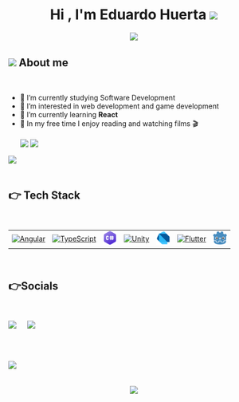 <h1 align="center"><b>Hi , I'm Eduardo Huerta </b><img src="https://media.giphy.com/media/hvRJCLFzcasrR4ia7z/giphy.gif" width="35"></h1>

<p align="center">
  <a href="https://github.com/DenverCoder1/readme-typing-svg"><img src="https://readme-typing-svg.herokuapp.com?font=Time+New+Roman&color=%23C8BE25&size=25&center=true&vCenter=true&width=600&height=100&lines=Software+Developer;Always+learning+new+things;Front End;"></a>
</p>


## <picture><img src = "https://media0.giphy.com/media/v1.Y2lkPTc5MGI3NjExZzd2M2p2YjRmNWZmZzM1OW5sZDdtZnk4MmRrN3gyNnZhbHdoZHN3byZlcD12MV9pbnRlcm5hbF9naWZfYnlfaWQmY3Q9Zw/3oKIPnAiaMCws8nOsE/giphy.webp" width = 120px></picture> **About me**

<br>

- 🔭 I’m currently studying Software Development
- 👀 I’m interested in web development and game development
- 🌱 I’m currently learning **React**
- 📖 In my free time I enjoy reading and watching films 🎬
<br><br>
  <img src = "https://media4.giphy.com/media/v1.Y2lkPTc5MGI3NjExcDJiNnVia2w1ZjJ0ZTZldTZ3c3gxb2E4ZHFmcWh0MTgzeXMwNDl1OSZlcD12MV9pbnRlcm5hbF9naWZfYnlfaWQmY3Q9cw/zKr0MMoRmCt909jI7a/giphy.gif" width = 100px>
  <img src = "https://media2.giphy.com/media/v1.Y2lkPTc5MGI3NjExOTVtandiZ2czYWFqOWR4eDZzOXVrd2tvb3pkajVkMDBoYXo1em01eSZlcD12MV9pbnRlcm5hbF9naWZfYnlfaWQmY3Q9Zw/TFIoWBxZp2EKM38IO3/giphy.webp" width = 205px>

<img src="https://user-images.githubusercontent.com/73097560/115834477-dbab4500-a447-11eb-908a-139a6edaec5c.gif"><br><br>

  
##  **👉 Tech Stack**

<p>
<br>

<table>
    <tbody>
        <tr>
            <td>
              <a href="#"><img alt="Angular" title="React" height="28px" src="https://cdnlogo.com/logos/r/85/react.svg" /></a>
            </td>
            <td>
              <a href="#"><img alt="TypeScript" title="JavaScript" height="28px" src="https://upload.wikimedia.org/wikipedia/commons/thumb/4/4c/Typescript_logo_2020.svg/1200px-Typescript_logo_2020.svg.png" /></a>
            </td>
            <td>
             <a href="#"><img alt="C#" title="C#" height="28px" src="https://raw.githubusercontent.com/github/explore/80688e429a7d4ef2fca1e82350fe8e3517d3494d/topics/csharp/csharp.png" /></a>
            </td>
            <td>
             <a href="#"><img alt="Unity" title="Unity" height="28px" src="https://w7.pngwing.com/pngs/426/535/png-transparent-unity-new-logo-tech-companies-thumbnail.png" /></a>
            </td>
            <td>
             <a href="#"><img alt="Dart" title="Dart" height="28px" src="https://raw.githubusercontent.com/github/explore/80688e429a7d4ef2fca1e82350fe8e3517d3494d/topics/dart/dart.png" /></a>
            </td>
            <td>
              <a href="#"><img alt="Flutter" title="Flutter" height="28px" src="https://img.icons8.com/color/48/000000/flutter.png" /></a>
            </td>  
            <td>
              <a href="#"><img alt="Godot" title="Godot" height="28px" src="https://raw.githubusercontent.com/github/explore/80688e429a7d4ef2fca1e82350fe8e3517d3494d/topics/godot/godot.png" /></a>
            </td>
        </tr>
    </tbody>
</table>

<br>

##  **👉Socials**

<p>
<br>
  
<a target="_blank" href="https://www.linkedin.com/in/eduardovazquezh/"><img src="https://img.shields.io/badge/-LinkedIn-0077B5?style=for-the-badge&logo=Linkedin&logoColor=white"></img></a>
&emsp;
<a target="_blank" href="https://twitter.com/EduardoVH__"><img src="https://img.shields.io/badge/-Twitter-1DA1F2?style=for-the-badge&logo=Twitter&logoColor=white"></img></a>
&emsp;

<br>

</div>

<br>

<img src="https://user-images.githubusercontent.com/73097560/115834477-dbab4500-a447-11eb-908a-139a6edaec5c.gif"><br><br>

<div align="center">
  <picture>
    <img src="https://media3.giphy.com/media/v1.Y2lkPTc5MGI3NjExZjFndWw0c21vaW9wcGt3dnlvZXl5OGl0azg5djA3cW51ejhuOHQyOCZlcD12MV9pbnRlcm5hbF9naWZfYnlfaWQmY3Q9Zw/QbumCX9HFFDQA/giphy.webp" width="500px">
  </picture>
</div>

